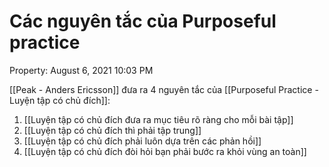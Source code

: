 # Các nguyên tắc của Purposeful practice

Property: August 6, 2021 10:03 PM

[[Peak - Anders Ericsson]] đưa ra 4 nguyên tắc của [[Purposeful Practice - Luyện tập có chủ đích]]:

1. [[Luyện tập có chủ đích đưa ra mục tiêu rõ ràng cho mỗi bài tập]] 
2. [[Luyện tập có chủ đích thì phải tập trung]] 
3. [[Luyện tập có chủ đích phải luôn dựa trên các phản hồi]] 
4. [[Luyện tập có chủ đích đòi hỏi bạn phải bước ra khỏi vùng an toàn]]